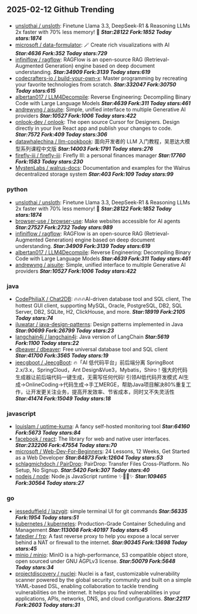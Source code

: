 ## 2025-02-12 Github Trending

### 
* [unslothai / unsloth](https://github.com/unslothai/unsloth): Finetune Llama 3.3, DeepSeek-R1 & Reasoning LLMs 2x faster with 70% less memory! 🦥 ***Star:28122 Fork:1852 Today stars:1874***
* [microsoft / data-formulator](https://github.com/microsoft/data-formulator): 🪄 Create rich visualizations with AI ***Star:4636 Fork:352 Today stars:729***
* [infiniflow / ragflow](https://github.com/infiniflow/ragflow): RAGFlow is an open-source RAG (Retrieval-Augmented Generation) engine based on deep document understanding. ***Star:34909 Fork:3139 Today stars:619***
* [codecrafters-io / build-your-own-x](https://github.com/codecrafters-io/build-your-own-x): Master programming by recreating your favorite technologies from scratch. ***Star:332047 Fork:30750 Today stars:615***
* [albertan017 / LLM4Decompile](https://github.com/albertan017/LLM4Decompile): Reverse Engineering: Decompiling Binary Code with Large Language Models ***Star:4639 Fork:311 Today stars:461***
* [andrewyng / aisuite](https://github.com/andrewyng/aisuite): Simple, unified interface to multiple Generative AI providers ***Star:10527 Fork:1006 Today stars:422***
* [onlook-dev / onlook](https://github.com/onlook-dev/onlook): The open source Cursor for Designers. Design directly in your live React app and publish your changes to code. ***Star:7572 Fork:409 Today stars:306***
* [datawhalechina / llm-cookbook](https://github.com/datawhalechina/llm-cookbook): 面向开发者的 LLM 入门教程，吴恩达大模型系列课程中文版 ***Star:14003 Fork:1791 Today stars:276***
* [firefly-iii / firefly-iii](https://github.com/firefly-iii/firefly-iii): Firefly III: a personal finances manager ***Star:17760 Fork:1583 Today stars:230***
* [MystenLabs / walrus-docs](https://github.com/MystenLabs/walrus-docs): Documentation and examples for the Walrus decentralized storage system ***Star:403 Fork:109 Today stars:99***

### python
* [unslothai / unsloth](https://github.com/unslothai/unsloth): Finetune Llama 3.3, DeepSeek-R1 & Reasoning LLMs 2x faster with 70% less memory! 🦥 ***Star:28122 Fork:1852 Today stars:1874***
* [browser-use / browser-use](https://github.com/browser-use/browser-use): Make websites accessible for AI agents ***Star:27527 Fork:2732 Today stars:989***
* [infiniflow / ragflow](https://github.com/infiniflow/ragflow): RAGFlow is an open-source RAG (Retrieval-Augmented Generation) engine based on deep document understanding. ***Star:34909 Fork:3139 Today stars:619***
* [albertan017 / LLM4Decompile](https://github.com/albertan017/LLM4Decompile): Reverse Engineering: Decompiling Binary Code with Large Language Models ***Star:4639 Fork:311 Today stars:461***
* [andrewyng / aisuite](https://github.com/andrewyng/aisuite): Simple, unified interface to multiple Generative AI providers ***Star:10527 Fork:1006 Today stars:422***

### java
* [CodePhiliaX / Chat2DB](https://github.com/CodePhiliaX/Chat2DB): 🔥🔥🔥AI-driven database tool and SQL client, The hottest GUI client, supporting MySQL, Oracle, PostgreSQL, DB2, SQL Server, DB2, SQLite, H2, ClickHouse, and more. ***Star:18919 Fork:2105 Today stars:74***
* [iluwatar / java-design-patterns](https://github.com/iluwatar/java-design-patterns): Design patterns implemented in Java ***Star:90699 Fork:26799 Today stars:23***
* [langchain4j / langchain4j](https://github.com/langchain4j/langchain4j): Java version of LangChain ***Star:5619 Fork:1100 Today stars:22***
* [dbeaver / dbeaver](https://github.com/dbeaver/dbeaver): Free universal database tool and SQL client ***Star:41700 Fork:3565 Today stars:19***
* [jeecgboot / JeecgBoot](https://github.com/jeecgboot/JeecgBoot): 🔥「AI 低代码平台」前后端分离 SpringBoot 2.x/3.x，SpringCloud，Ant Design&Vue3，Mybatis，Shiro！强大的代码生成器让前后端代码一键生成，无需写任何代码! 引领AI低代码开发模式 AI生成->OnlineCoding->代码生成->手工MERGE，帮助Java项目解决80%重复工作，让开发更关注业务，提高开发效率、节省成本，同时又不失灵活性 ***Star:41474 Fork:15049 Today stars:18***

### javascript
* [louislam / uptime-kuma](https://github.com/louislam/uptime-kuma): A fancy self-hosted monitoring tool ***Star:64160 Fork:5673 Today stars:84***
* [facebook / react](https://github.com/facebook/react): The library for web and native user interfaces. ***Star:232206 Fork:47554 Today stars:70***
* [microsoft / Web-Dev-For-Beginners](https://github.com/microsoft/Web-Dev-For-Beginners): 24 Lessons, 12 Weeks, Get Started as a Web Developer ***Star:84873 Fork:12604 Today stars:53***
* [schlagmichdoch / PairDrop](https://github.com/schlagmichdoch/PairDrop): PairDrop: Transfer Files Cross-Platform. No Setup, No Signup. ***Star:5420 Fork:307 Today stars:40***
* [nodejs / node](https://github.com/nodejs/node): Node.js JavaScript runtime ✨🐢🚀✨ ***Star:109465 Fork:30564 Today stars:27***

### go
* [jesseduffield / lazygit](https://github.com/jesseduffield/lazygit): simple terminal UI for git commands ***Star:56335 Fork:1954 Today stars:51***
* [kubernetes / kubernetes](https://github.com/kubernetes/kubernetes): Production-Grade Container Scheduling and Management ***Star:113008 Fork:40197 Today stars:45***
* [fatedier / frp](https://github.com/fatedier/frp): A fast reverse proxy to help you expose a local server behind a NAT or firewall to the internet. ***Star:90345 Fork:13698 Today stars:45***
* [minio / minio](https://github.com/minio/minio): MinIO is a high-performance, S3 compatible object store, open sourced under GNU AGPLv3 license. ***Star:50079 Fork:5648 Today stars:34***
* [projectdiscovery / nuclei](https://github.com/projectdiscovery/nuclei): Nuclei is a fast, customizable vulnerability scanner powered by the global security community and built on a simple YAML-based DSL, enabling collaboration to tackle trending vulnerabilities on the internet. It helps you find vulnerabilities in your applications, APIs, networks, DNS, and cloud configurations. ***Star:22117 Fork:2603 Today stars:31***
